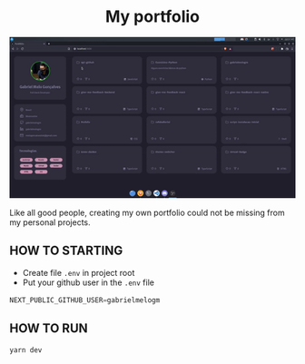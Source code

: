 <div align="center">
  <h1>My portfolio</h1>
  <img src="./src/assets/readme.gif"/>
</div>

Like all good people, creating my own portfolio could not be missing from my personal projects.

## HOW TO STARTING
- Create file <code>.env</code> in project root
- Put your github user in the <code>.env</code> file
```js
NEXT_PUBLIC_GITHUB_USER=gabrielmelogm
```

## HOW TO RUN
```bash
yarn dev
```
